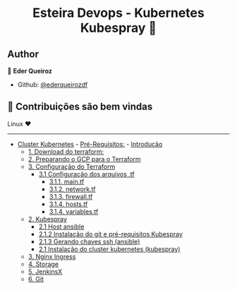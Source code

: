 <h1 align="center">Esteira Devops - Kubernetes Kubespray  👋</h1>

## Author
👤 **Eder Queiroz**
* Github: [@ederqueirozdf](https://github.com/ederqueirozdf)

## 🤝 Contribuições são bem vindas
Linux ❤️
<hr>

- [Cluster Kubernetes](#cluster-kubernetes)
      - [Pré-Requisitos:](#pré-requisitos)
      - [Introdução](#introdução)
  - [1. Download do terraform:](#1-download-do-terraform)
  - [2. Preparando o GCP para o Terraform](#2-preparando-o-gcp-para-o-terraform)
  - [3. Configuração do Terraform](#3-configuração-do-terraform)
    - [3.1 Configuração dos arquivos .tf](#31-configuração-dos-arquivos-tf)
      - [3.1.1. main.tf](#311-maintf)
      - [3.1.2. network.tf](#312-networktf)
      - [3.1.3. firewall.tf](#313-firewalltf)
      - [3.1.4. hosts.tf](#314-hoststf)
      - [3.1.4. variables.tf](#314-variablestf)
  - [2. Kubespray](#2-kubespray)
      - [2.1 Host ansible](#21-host-ansible)
      - [2.1.2 Instalação do git e pré-requisitos Kubespray](#212-instalação-do-git-e-pré-requisitos-kubespray)
      - [2.1.3 Gerando chaves ssh (ansible)](#213-gerando-chaves-ssh-ansible)
      - [2.1 Instalação do cluster kubernetes (kubespray)](#21-instalação-do-cluster-kubernetes-kubespray)
  - [3. Nginx Ingress](#3-nginx-ingress)
  - [4. Storage](#4-storage)
  - [5. JenkinsX](#5-jenkinsx)
  - [6. Git](#6-git)
